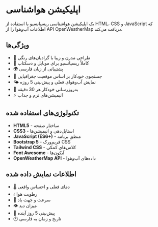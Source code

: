 # اپلیکیشن هواشناسی

یک اپلیکیشن هواشناسی ریسپانسیو با استفاده از HTML، CSS و JavaScript که اطلاعات آب‌وهوا را از API OpenWeatherMap دریافت می‌کند.

## ویژگی‌ها

- 🎨 طراحی مدرن و زیبا با گرادیان‌های رنگی
- 📱 کاملاً ریسپانسیو برای موبایل و دسکتاپ
- 🌍 پشتیبانی از زبان فارسی
- 📍 جستجوی خودکار بر اساس موقعیت جغرافیایی
- 🌤️ نمایش آب‌وهوای فعلی و پیش‌بینی 5 روزه
- 🔄 به‌روزرسانی خودکار هر 30 دقیقه
- ⚡ انیمیشن‌های نرم و جذاب

## تکنولوژی‌های استفاده شده

- **HTML5** - ساختار صفحه
- **CSS3** - استایل‌دهی و انیمیشن‌ها
- **JavaScript (ES6+)** - منطق برنامه
- **Bootstrap 5** - فریم‌ورک CSS
- **Tailwind CSS** - کلاس‌های کمکی
- **Font Awesome** - آیکون‌ها
- **OpenWeatherMap API** - داده‌های آب‌وهوا

## اطلاعات نمایش داده شده

- 🌡️ دمای فعلی و احساس واقعی
- 💧 رطوبت هوا
- 💨 سرعت و جهت باد
- 👁️ میزان دید
- 📅 پیش‌بینی 5 روز آینده
- 🕐 تاریخ و زمان به فارسی



